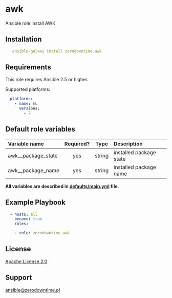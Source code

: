 # awk

Ansible role install AWK

## Installation

```yaml
   ansible-galaxy install zerodowntime.awk
```

## Requirements

This role requires Ansible 2.5 or higher.

Supported platforms:

```yaml
  platforms:
    - name: EL
      versions:
        - 7
```

## Default role variables

| Variable name      | Required? |  Type  | Description             |
|:------------------ |:---------:|:------:|:----------------------- |
| awk__package_state |    yes    | string | installed package state |
| awk__package_name  |    yes    | string | installed package name  |

**All variables are described in [defaults/main.yml](defaults/main.yml) file.**

## Example Playbook

```yaml
  - hosts: all
    become: true
    roles:

    - role: zerodowntime.awk
```

## License

[Apache License 2.0](LICENSE)

## Support

ansible@zerodowntime.pl

